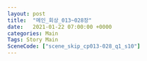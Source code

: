 ```yaml
---
layout: post
title:  "메인_회상_013~028장"
date:   2021-01-22 07:00:00 +0000
categories: Main
Tags: Story Main
SceneCode: ["scene_skip_cp013-028_q1_s10"]
---
```

